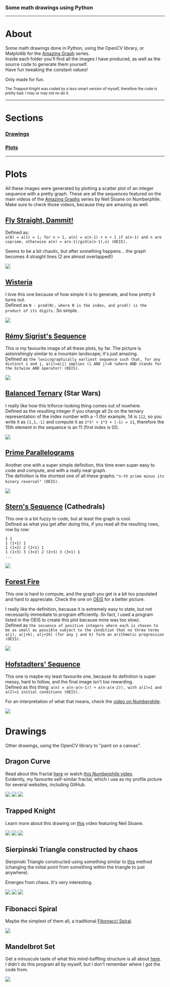 ### Some math drawings using Python

<hr>

# About  
Some math drawings done in Python, using the OpenCV library, or Matplotlib for the [Amazing Graph](https://www.youtube.com/playlist?list=PLt5AfwLFPxWLkoPqhxvuA8183hh1rBnGM) series.   
Inside each folder you'll find all the images I have produced, as well as the source code to generate them yourself.  
Have fun tweaking the constant values!

Only made for fun.  

<sub>The _Trapped Knight_ was coded by a less-smart version of myself, therefore the code is pretty bad. I may or may not re-do it.</sub>

<hr>

# Sections

### [Drawings](#drawings)
### [Plots](#plots)

<hr>

# Plots
All these images were generated by plotting a scatter plot of an integer sequence with a pretty graph. These are all the sequences featured on the main videos of the [Amazing Graphs](https://www.youtube.com/playlist?list=PLt5AfwLFPxWLkoPqhxvuA8183hh1rBnGM) series by Neil Sloane on Numberphile. Make sure to check those videos, because they are amazing as well.  

## [Fly Straight, Dammit!](https://oeis.org/A133058)
Defined as:  
   ```a(0) = a(1) = 1; for n > 1, a(n) = a(n-1) + n + 1 if a(n-1) and n are coprime, otherwise a(n) = a(n-1)/gcd(a(n-1),n) (OEIS).```  

Seems to be a bit chaotic, but after something happens... the graph becomes 4 straight lines (2 are almost overlapped!)  

<img src="sloane_amazing_graphs/imgs/fly_straight_dammit.PNG">

## [Wisteria](http://oeis.org/A299741)
I love this one because of how simple it is to generate, and how pretty it turns out.  
Defined as ```N - prod(N), where N is the index, and prod() is the product of its digits.``` So simple.  

<img src="sloane_amazing_graphs/imgs/wisteria.PNG">

## [Rémy Sigrist's Sequence](https://oeis.org/A279125)
This is my favourite image of all these plots, by far. The picture is astonishingly similar to a mountain landscape; it's just amazing.  
Defined as ```the lexicographically earliest sequence such that, for any distinct i and j, a(i)=a(j) implies (i AND j)=0 (where AND stands for the bitwise AND operator) (OEIS).```  

<img src="sloane_amazing_graphs/imgs/remy_night_2000.PNG">

## [Balanced Ternary](https://oeis.org/A117966) (Star Wars)
I really like how this triforce-looking thing comes out of nowhere.  
Defined as the resulting integer if you change all 2s on the ternary representation of the index number with a -1 (for example, 14 is ```112```, so you write it as ```[1,1,-1]``` and compute it as ```1*3² + 1*3 + (-1) = 11```, therefore the 15th element in the sequence is an 11 (first index is 0)).  

<img src="sloane_amazing_graphs/imgs/balanced_ternary.PNG">

## [Prime Parallelograms](https://oeis.org/A265326)
Another one with a super simple definition, this time even super easy to code and compute, and with a really neat graph.  
The definition is the shortest one of all these graphs: ```"n-th prime minus its binary reversal" (OEIS)```.  

<img src="sloane_amazing_graphs/imgs/prime_parallelograms.PNG">

## [Stern's Sequence](https://oeis.org/A002487) (Cathedrals)
This one is a bit fuzzy to code, but at least the graph is cool.  
Defined as what you get after doing this, if you read all the resulting rows, row by row:  
```
1 1  
1 (1+1) 1  
1 (1+2) 2 (2+1) 1  
1 (1+3) 3 (3+2) 2 (2+3) 3 (3+1) 1
...  
```  

<img src="sloane_amazing_graphs/imgs/stern_cathedral.PNG">

## [Forest Fire](http://oeis.org/A229037)
This one is hard to compute, and the graph you get is a bit too populated and hard to appreciate. Check the one on [OEIS](http://oeis.org/A229037/graph) for a better picture.  

I really like the definition, because it is extremely easy to state, but not necessarily immediate to program efficiently. (In fact, I used a program listed in the OEIS to create this plot because mine was too slow).  
Defined as ```the secuence of positive integers where each is chosen to be as small as possible subject to the condition that no three terms a(j), a(j+k), a(j+2k) (for any j and k) form an arithmetic progression (OEIS).```  

<img src="sloane_amazing_graphs/imgs/forest_fire_10K.PNG">

## [Hofstadters' Sequence](https://oeis.org/A005185)
This one is maybe my least favourite one, because its definition is super messy, hard to follow, and the final image isn't too rewarding.  
Defined as this thing: ```a(n) = a(n-a(n-1)) + a(n-a(n-2)), with a(1)=1 and a(2)=1 initial conditions (OEIS).```  

For an interpretation of what that means, check the [video on Numberphile](https://youtu.be/j0o-pMIR8uk?t=128).  

<img src="sloane_amazing_graphs/imgs/hofstadter.PNG">

# Drawings

Other drawings, using the OpenCV library to "paint on a canvas".

## Dragon Curve  
Read about this fractal [here](https://en.wikipedia.org/wiki/Dragon_curve) or watch [this Numberphile video](https://www.youtube.com/watch?v=wCyC-K_PnRY).  
Evidently, my favourite self-similar fractal, which I use as my profile picture for several websites, including GitHub.

<img src="dragon/Dragon7iters_bold.jpg">
<img src="dragon/Dragon10iters_green.jpg">
<img src="dragon/Dragon18iters.jpg">

## Trapped Knight
Learn more about this drawing on [this](https://www.youtube.com/watch?v=RGQe8waGJ4w) video featuring Neil Sloane.  

<img src="horseDraw/horse11.png">
<img src="horseDraw/horse9.png">
<img src="horseDraw/horse5.png">

## Sierpinski Triangle constructed by chaos

Sierpinski Triangle constructed using something similar to [this](https://study.com/academy/lesson/the-sierpinski-triangle-the-chaos-game.html) method (changing the initial point from something within the triangle to just anywhere).  

Emerges from chaos. It's very interesting.

<img src="sierpinski/sierpinski.PNG">
<img src="sierpinski/sierpinski_1000.PNG">
<img src="sierpinski/sierpinski10000.PNG">

## Fibonacci Spiral
Maybe the simplest of them all, a traditional [Fibonacci Spiral](https://en.wikipedia.org/wiki/Golden_spiral).

<img src="fibonacci/Fibonacci2020.png">

## Mandelbrot Set
Get a minuscule taste of what this mind-baffling structure is all about [here](https://en.wikipedia.org/wiki/Mandelbrot_set).  
I didn't do this program all by myself, but I don't remember where I got the code from.

<img src="mandelbrot/arte.png">
